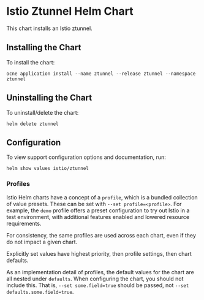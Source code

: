 # Istio Ztunnel Helm Chart

This chart installs an Istio ztunnel.

## Installing the Chart

To install the chart:

```console
ocne application install --name ztunnel --release ztunnel --namespace ztunnel
```

## Uninstalling the Chart

To uninstall/delete the chart:

```console
helm delete ztunnel
```

## Configuration

To view support configuration options and documentation, run:

```console
helm show values istio/ztunnel
```

### Profiles

Istio Helm charts have a concept of a `profile`, which is a bundled collection of value presets.
These can be set with `--set profile=<profile>`.
For example, the `demo` profile offers a preset configuration to try out Istio in a test environment, with additional features enabled and lowered resource requirements.

For consistency, the same profiles are used across each chart, even if they do not impact a given chart.

Explicitly set values have highest priority, then profile settings, then chart defaults.

As an implementation detail of profiles, the default values for the chart are all nested under `defaults`.
When configuring the chart, you should not include this.
That is, `--set some.field=true` should be passed, not `--set defaults.some.field=true`.
